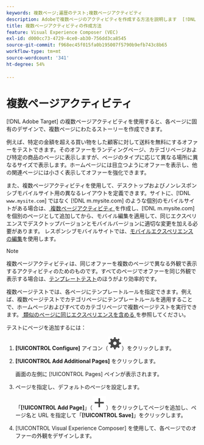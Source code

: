 ```yaml
---
keywords: 複数ページ;遍歴のテスト;複数ページアクティビティ
description: Adobeで複数ページのアクティビティを作成する方法を説明します  [!DNL Target]  各ページに固有のデザインを使用して、複数ページにわたるストーリーを作成できます。
title: 複数ページアクティビティの作成方法
feature: Visual Experience Composer (VEC)
exl-id: d000cc73-4729-4ce0-ab30-756dd3ca8545
source-git-commit: f968ec45f015fa0b195007f5790b9efb743c8b65
workflow-type: tm+mt
source-wordcount: '341'
ht-degree: 54%

---
```


# 複数ページアクティビティ

[!DNL Adobe Target] の複数ページアクティビティを使用すると、各ページに固有のデザインで、複数ページにわたるストーリーを作成できます。

例えば、特定の金額を超える買い物をした顧客に対して送料を無料にするオファーをテストできます。そのオファーをランディングページ、カテゴリページおよび特定の商品のページに表示しますが、ページのタイプに応じて異なる場所に異なるサイズで表示します。ホームページには目立つようにオファーを表示し、他の関連ページには小さく表示してオファーを強化できます。

また、複数ページアクティビティを使用して、デスクトップおよびノンレスポンシブモバイルサイト用の異なるレイアウトを定義できます。サイトに、[!DNL `www.mysite.com`] ではなく [!DNL m.mysite.com] のような個別のモバイルサイトがある場合は、[ 複数ページアクティビティ ](/help/main/c-experiences/c-visual-experience-composer/multipage-activity.md#concept_277E096063E14813AC5D8EDFA1D2ED48) を作成し、[!DNL m.mysite.com] を個別のページとして追加してから、モバイル編集を適用して、同じエクスペリエンスでデスクトップバージョンとモバイルバージョンに適切な変更を加える必要があります。 レスポンシブモバイルサイトでは、[モバイルエクスペリエンスの編集](/help/main/c-experiences/c-visual-experience-composer/mobile-viewports.md#concept_8E45527C4ABC41D59AA3553BEDC76FA5)を使用します。

>[!NOTE]
>
>複数ページアクティビティは、同じオファーを複数のページで異なる外観で表示するアクティビティのためのものです。すべてのページでオファーを同じ外観で表示する場合は、[テンプレートテスト](/help/main/c-experiences/c-visual-experience-composer/temtest.md#task_2539D51A18044F82B0D9895636546781)のほうがより効率的です。

複数ページテストでは、各ページにテンプレートルールを指定できます。例えば、複数ページテストでカテゴリページにテンプレートルールを適用することで、ホームページおよびすべてのカテゴリページで複数ページテストを実行できます。[ 類似のページに同じエクスペリエンスを含める ](/help/main/c-experiences/c-visual-experience-composer/temtest.md#task_2539D51A18044F82B0D9895636546781) を参照してください。

テストにページを追加するには：

1. **[!UICONTROL Configure]** アイコン（![ 設定アイコン ](/help/main/assets/icons/Setting.svg)）をクリックします。
1. **[!UICONTROL Add Additional Pages]** をクリックします。

   画面の左側に [!UICONTROL Pages] ペインが表示されます。

1. ページを指定し、デフォルトのページを設定します。

   「**[!UICONTROL Add Page]**」（![ 追加アイコン ](/help/main/assets/icons/Add.svg)）をクリックしてページを追加し、ページ名と URL を指定して「**[!UICONTROL Save]**」をクリックします。

1. [!UICONTROL Visual Experience Composer] を使用して、各ページでのオファーの外観をデザインします。

